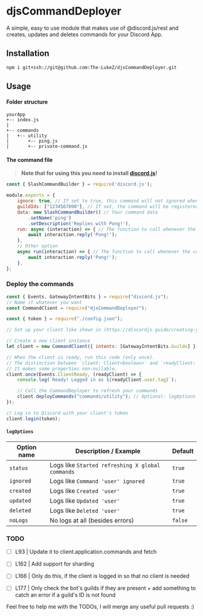 # djsCommandDeployer

A simple, easy to use module that makes use of @discord.js/rest and creates, updates and deletes commands for your Discord App.

## Installation

```bash
npm i git+ssh://git@github.com:The-LukeZ/djsCommandDeployer.git
```

## Usage

#### Folder structure

```tree
yourApp
+-- index.js
|
+-- commands
|   +-- utility
|       +-- ping.js
|       +-- private-command.js
```

#### The command file

> **Note that for using this you need to install [discord.js](https://discordjs.guide/)!**

```js
const { SlashCommandBuilder } = require('discord.js');

module.exports = {
    ignore: true, // If set to true, this command will not ignored when refreshing all commands
    guildIds: ["1234567890"], // If set, the command will be registered/updated in all guilds | You need to manually delete this
	data: new SlashCommandBuilder() // Your command data
		.setName('ping')
		.setDescription('Replies with Pong!'),
	run: async (interaction) => { // The function to call whenever the command is executed
		await interaction.reply('Pong!');
	},
    // Other option
    async run(interaction) => { // The function to call whenever the command is executed
		await interaction.reply('Pong!');
	},
};
```

### Deploy the commands

```js
const { Events, GatewayIntentBits } = require("discord.js");
// Name it whatever you want
const CommandClient = require("djsCommandDeployer");

const { token } = require("./config.json");

// Set up your client like shown in (https://discordjs.guide/creating-your-bot/main-file)

// Create a new client instance
let client = new CommandClient({ intents: [GatewayIntentBits.Guilds] });

// When the client is ready, run this code (only once).
// The distinction between `client: Client<boolean>` and `readyClient: Client<true>` is important for TypeScript developers.
// It makes some properties non-nullable.
client.once(Events.ClientReady, (readyClient) => {
    console.log(`Ready! Logged in as ${readyClient.user.tag}`);

    // Call the CommandDeployer to refresh your commands
    client.deployCommands("commands/utility"); // Optional: logOptions object
});

// Log in to Discord with your client's token
client.login(token);
```

#### `logOptions`

| Option name | Description / Example                            | Default |
| ----------- | ------------------------------------------------ | ------- |
| `status`    | Logs like `Started refreshing X global commands` | `true`  |
| `ignored`   | Logs like `Command 'user' ignored`               | `true`  |
| `created`   | Logs like `Created 'user'`                       | `true`  |
| `updated`   | Logs like `Updated 'user'`                       | `true`  |
| `deleted`   | Logs like `Deleted 'user'`                       | `true`  |
| `noLogs`    | No logs at all (besides errors)                  | `false` |

### TODO

-   [ ] L93 | Update it to client.application.commands and fetch

-   [ ] L162 | Add support for sharding

-   [ ] L166 | Only do this, if the client is logged in so that no client is needed

-   [ ] L177 | Only check the bot's guilds if they are present + add something to catch an error if a guild's ID is not found

Feel free to help me with the TODOs, I will merge any useful pull requests :)

